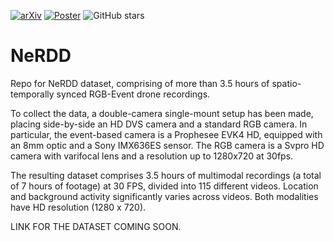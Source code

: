 [![arXiv](https://img.shields.io/badge/arXiv-2409.16099-B31B1B.svg)](https://arxiv.org/abs/2409.16099)
[![Poster](https://img.shields.io/badge/Poster-Download-blue)](https://github.com/MagriniGabriele/NeRDD/blob/main/src/ECCV24_NeRDD%20(1).pdf)
![GitHub stars](https://img.shields.io/github/stars/MagriniGabriele/NeRDD?style=social)

# NeRDD
Repo for NeRDD dataset, comprising of more than 3.5 hours of spatio-temporally synced RGB-Event drone recordings.

To collect the data, a double-camera single-mount setup has been made, placing side-by-side an HD DVS camera and a standard RGB camera. 
In particular, the event-based camera is a Prophesee EVK4 HD, equipped with an 8mm optic and a Sony IMX636ES sensor. The RGB camera is a Svpro HD camera with varifocal lens and a resolution up to 1280x720 at 30fps.

The resulting dataset comprises 3.5 hours of multimodal recordings (a total of 7 hours of footage) at 30 FPS, divided into 115 different videos. Location and background activity significantly varies across videos. Both modalities have HD resolution (1280 x 720).



LINK FOR THE DATASET COMING SOON.
